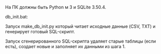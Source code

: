 На ПК должны быть Python м 3 и SQLite 3.50.4.

db_init.bat:

Запуск make_db_init.py который читает исходные данные (CSV, TXT) и генерирует готовый SQL-скрипт.

Запуск сгенерированного SQL-скрипта удаляет старые таблицы (если есть), создает новые и заполняет их данными из шага 1.